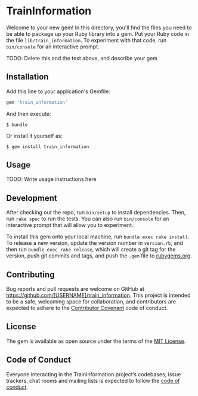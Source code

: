# TrainInformation

Welcome to your new gem! In this directory, you'll find the files you need to be able to package up your Ruby library into a gem. Put your Ruby code in the file `lib/train_information`. To experiment with that code, run `bin/console` for an interactive prompt.

TODO: Delete this and the text above, and describe your gem

## Installation

Add this line to your application's Gemfile:

```ruby
gem 'train_information'
```

And then execute:

    $ bundle

Or install it yourself as:

    $ gem install train_information

## Usage

TODO: Write usage instructions here

## Development

After checking out the repo, run `bin/setup` to install dependencies. Then, run `rake spec` to run the tests. You can also run `bin/console` for an interactive prompt that will allow you to experiment.

To install this gem onto your local machine, run `bundle exec rake install`. To release a new version, update the version number in `version.rb`, and then run `bundle exec rake release`, which will create a git tag for the version, push git commits and tags, and push the `.gem` file to [rubygems.org](https://rubygems.org).

## Contributing

Bug reports and pull requests are welcome on GitHub at https://github.com/[USERNAME]/train_information. This project is intended to be a safe, welcoming space for collaboration, and contributors are expected to adhere to the [Contributor Covenant](http://contributor-covenant.org) code of conduct.

## License

The gem is available as open source under the terms of the [MIT License](https://opensource.org/licenses/MIT).

## Code of Conduct

Everyone interacting in the TrainInformation project’s codebases, issue trackers, chat rooms and mailing lists is expected to follow the [code of conduct](https://github.com/[USERNAME]/train_information/blob/master/CODE_OF_CONDUCT.md).
